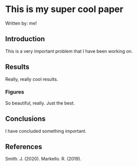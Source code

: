 # This is my super cool paper
Written by: me!

## Introduction

This is a very important problem that I have been working on.

## Results

Really, really cool results.

### Figures

So beautiful, really. Just the best.

## Conclusions

I have concluded something important.

## References

Smith. J. (2020).
Markello. R. (2019).
